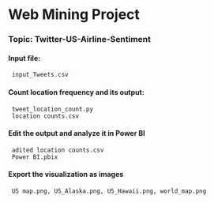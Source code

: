 # Web Mining Project
### Topic: Twitter-US-Airline-Sentiment

#### Input file: 
     input_Tweets.csv
#### Count location frequency and its output:
     tweet_location_count.py 
     location counts.csv
#### Edit the output and analyze it in Power BI
     adited location counts.csv
     Power BI.pbix
#### Export the visualization as images
     US map.png, US_Alaska.png, US_Hawaii.png, world_map.png
